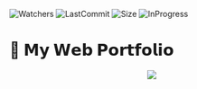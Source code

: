 ![Watchers](https://img.shields.io/github/watchers/melirossi/melirossi?color=orange&label=Watchers&style=flat-square)
![LastCommit](https://img.shields.io/github/last-commit/melirossi/MyPortfolio_FrontEnd/master?color=blue&label=Last%20commit&style=flat-square)
![Size](https://img.shields.io/github/repo-size/melirossi/MyPortfolio_FrontEnd?color=brightgreen&label=Repo%20size&style=flat-square)
![InProgress](https://img.shields.io/badge/Status-in_Progress-red?style=flat-square)

# 💼 𝗠𝘆 𝗪𝗲𝗯 𝗣𝗼𝗿𝘁𝗳𝗼𝗹𝗶𝗼

<p align="center">
  <a><img align="center" src="https://github.com/melirossi/MyPortfolio_FrontEnd/blob/master/Images/Under%20construction.gif"/></a>
</p>
